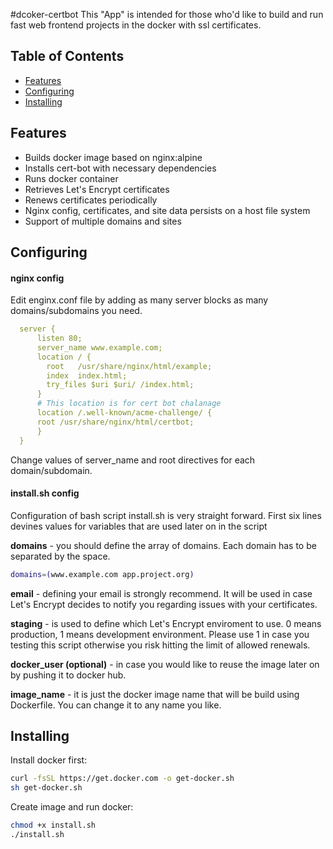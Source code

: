  #dcoker-certbot
This "App" is intended for those who'd like to build and run fast web frontend projects in the docker with ssl certificates. 

## Table of Contents
 - [Features](#features)
 - [Configuring](#installing)
 - [Installing](#installing)



## Features 
* Builds docker image based on nginx:alpine 
* Installs cert-bot with necessary dependencies 
* Runs docker container 
* Retrieves Let's Encrypt certificates
* Renews certificates periodically
* Nginx config, certificates, and site data persists on a host file system 
* Support of multiple domains and sites

## Configuring
#### nginx config
Edit enginx.conf file by adding as many server blocks as many domains/subdomains you need. 
```yaml
  server {
      listen 80;
      server_name www.example.com;
      location / {
        root   /usr/share/nginx/html/example;
        index  index.html;
        try_files $uri $uri/ /index.html;
      }
      # This location is for cert bot chalanage
      location /.well-known/acme-challenge/ {
      root /usr/share/nginx/html/certbot;
      } 
  }
```
Change values of server_name and root directives for each domain/subdomain.

#### install.sh config
Configuration of bash script install.sh is very straight forward. First six lines devines values for variables that are used later on in the script

**domains** - you should define the array of domains. Each domain has to be separated by the space. 
```bash
domains=(www.example.com app.project.org)
```

**email** - defining your email is strongly recommend. It will be used in case Let's Encrypt decides to notify you regarding issues with your certificates.

**staging** - is used to define which Let's Encrypt enviroment to use.  0 means production, 1 means development environment. Please use 1 in case you testing this script otherwise you risk hitting the limit of allowed renewals. 

**docker_user (optional)** - in case you would like to reuse the image later on by pushing it to docker hub. 

**image_name** - it is just the docker image name that will be build using Dockerfile. You can change it to any name you like.

## Installing
Install docker first: 
```bash
curl -fsSL https://get.docker.com -o get-docker.sh
sh get-docker.sh
```
Create image and run docker: 
```bash
chmod +x install.sh
./install.sh
```


